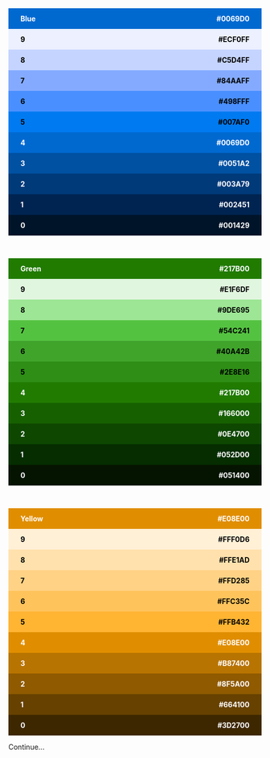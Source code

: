 <html>
<style>
div.colorblock { 
  display:flex;
  justify-content:space-between;
  padding: 0.75rem 1.5rem;
}
</style>

<div class="colorblock" style="color:#FFFFFF; background:#0069D0"><b>Blue</b><b>#0069D0</b></div>
<div class="colorblock" style="color:#000000; background:#ECF0FF"><b>9</b><b>#ECF0FF</b></div>
<div class="colorblock" style="color:#000000; background:#C5D4FF"><b>8</b><b>#C5D4FF</b></div>
<div class="colorblock" style="color:#000000; background:#84AAFF"><b>7</b><b>#84AAFF</b></div>
<div class="colorblock" style="color:#000000; background:#498FFF"><b>6</b><b>#498FFF</b></div>
<div class="colorblock" style="color:#000000; background:#007AF0"><b>5</b><b>#007AF0</b></div>
<div class="colorblock" style="color:#FFFFFF; background:#0069D0"><b>4</b><b>#0069D0</b></div>
<div class="colorblock" style="color:#FFFFFF; background:#0051A2"><b>3</b><b>#0051A2</b></div>
<div class="colorblock" style="color:#FFFFFF; background:#003A79"><b>2</b><b>#003A79</b></div>
<div class="colorblock" style="color:#FFFFFF; background:#002451"><b>1</b><b>#002451</b></div>
<div class="colorblock" style="color:#FFFFFF; background:#001429"><b>0</b><b>#001429</b></div>

&nbsp;

<div class="colorblock" style="color:#FFFFFF; background:#217B00"><b>Green</b><b>#217B00</b></div>
<div class="colorblock" style="color:#000000; background:#E1F6DF"><b>9</b><b>#E1F6DF</b></div>
<div class="colorblock" style="color:#000000; background:#9DE695"><b>8</b><b>#9DE695</b></div>
<div class="colorblock" style="color:#000000; background:#54C241"><b>7</b><b>#54C241</b></div>
<div class="colorblock" style="color:#000000; background:#40A42B"><b>6</b><b>#40A42B</b></div>
<div class="colorblock" style="color:#000000; background:#2E8E16"><b>5</b><b>#2E8E16</b></div>
<div class="colorblock" style="color:#FFFFFF; background:#217B00"><b>4</b><b>#217B00</b></div>
<div class="colorblock" style="color:#FFFFFF; background:#166000"><b>3</b><b>#166000</b></div>
<div class="colorblock" style="color:#FFFFFF; background:#0E4700"><b>2</b><b>#0E4700</b></div>
<div class="colorblock" style="color:#FFFFFF; background:#052D00"><b>1</b><b>#052D00</b></div>
<div class="colorblock" style="color:#FFFFFF; background:#051400"><b>0</b><b>#051400</b></div>

&nbsp;

<div class="colorblock" style="color:#FFFFFF; background:#E08E00"><b>Yellow</b><b>#E08E00</b></div>
<div class="colorblock" style="color:#000000; background:#FFF0D6"><b>9</b><b>#FFF0D6</b></div>
<div class="colorblock" style="color:#000000; background:#FFE1AD"><b>8</b><b>#FFE1AD</b></div>
<div class="colorblock" style="color:#000000; background:#FFD285"><b>7</b><b>#FFD285</b></div>
<div class="colorblock" style="color:#000000; background:#FFC35C"><b>6</b><b>#FFC35C</b></div>
<div class="colorblock" style="color:#000000; background:#FFB432"><b>5</b><b>#FFB432</b></div>
<div class="colorblock" style="color:#FFFFFF; background:#E08E00"><b>4</b><b>#E08E00</b></div>
<div class="colorblock" style="color:#FFFFFF; background:#B87400"><b>3</b><b>#B87400</b></div>
<div class="colorblock" style="color:#FFFFFF; background:#8F5A00"><b>2</b><b>#8F5A00</b></div>
<div class="colorblock" style="color:#FFFFFF; background:#664100"><b>1</b><b>#664100</b></div>
<div class="colorblock" style="color:#FFFFFF; background:#3D2700"><b>0</b><b>#3D2700</b></div>

Continue...
</html>
